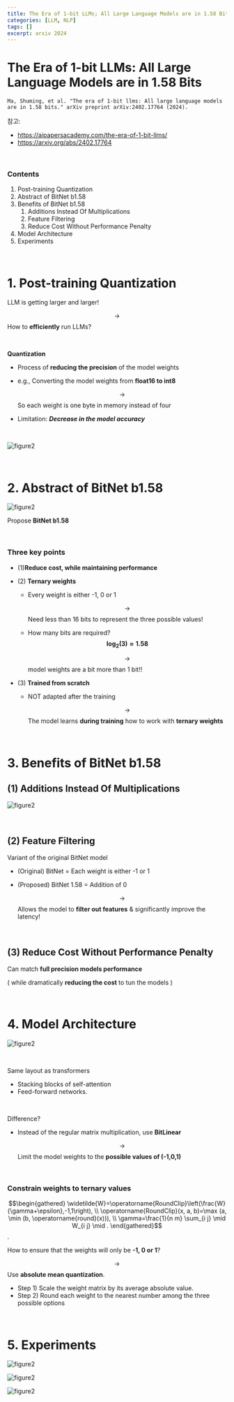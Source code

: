 ```yaml
---
title: The Era of 1-bit LLMs; All Large Language Models are in 1.58 Bits
categories: [LLM, NLP]
tags: []
excerpt: arxiv 2024
---
```


<script src="https://cdn.mathjax.org/mathjax/latest/MathJax.js?config=TeX-AMS-MML_HTMLorMML" type="text/javascript"></script>

# The Era of 1-bit LLMs: All Large Language Models are in 1.58 Bits

```
Ma, Shuming, et al. "The era of 1-bit llms: All large language models are in 1.58 bits." arXiv preprint arXiv:2402.17764 (2024).
```

참고: 

- https://aipapersacademy.com/the-era-of-1-bit-llms/
- https://arxiv.org/abs/2402.17764

<br>

### Contents

1. Post-training Quantization
2. Abstract of BitNet b1.58
3. Benefits of BitNet b1.58
   1. Additions Instead Of Multiplications
   2. Feature Filtering
   3. Reduce Cost Without Performance Penalty
4. Model Architecture
5. Experiments

<br>

# 1. Post-training Quantization

LLM is getting larger and larger!

$$\rightarrow$$ How to **efficiently** run LLMs?

<br>

**Quantization**

- Process of **reducing the precision** of the model weights

- e.g., Converting the model weights from **float16 to int8** 

  $$\rightarrow$$ So each weight is one byte in memory instead of four

- Limitation: ***Decrease in the model accuracy***

<br>

![figure2](/assets/img/llm/img159.png)

<br>

# 2. Abstract of BitNet b1.58

![figure2](/assets/img/llm/img160.png)

Propose **BitNet b1.58**

<br>

### Three key points

- (1)**Reduce cost, while maintaining performance**

- (2) **Ternary weights**

  - Every weight is either -1, 0 or 1

    $$\rightarrow$$ Need less than 16 bits to represent the three possible values!

  - How many bits are required? **$$\log_2(3) \approx 1.58$$**

    $$\rightarrow$$ model weights are a bit more than 1 bit!!

- (3) **Trained from scratch** 

  - NOT adapted after the training

    $$\rightarrow$$ The model learns **during training** how to work with **ternary weights**

<br>

# 3. Benefits of BitNet b1.58

## (1) Additions Instead Of Multiplications

![figure2](/assets/img/llm/img161.png)

<br>

## (2) Feature Filtering

Variant of the original BitNet model

- (Original) BitNet = Each weight is either -1 or 1

- (Proposed) BitNet 1.58 = Addition of 0 

  $$\rightarrow$$ Allows the model to **filter out features** & significantly improve the latency!

<br>

## (3) Reduce Cost Without Performance Penalty

Can match **full precision models performance**

( while dramatically **reducing the cost** to tun the models )

<br>

# 4. Model Architecture

![figure2](/assets/img/llm/img162.png)

<br>

Same layout as transformers

- Stacking blocks of self-attention
- Feed-forward networks. 

<br>

Difference?

- Instead of the regular matrix multiplication, use **BitLinear**

  $$\rightarrow$$ Limit the model weights to the **possible values of (-1,0,1)**

<br>

### Constrain weights to ternary values

$$\begin{gathered}
\widetilde{W}=\operatorname{RoundClip}\left(\frac{W}{\gamma+\epsilon},-1,1\right), \\
\operatorname{RoundClip}(x, a, b)=\max (a, \min (b, \operatorname{round}(x))), \\
\gamma=\frac{1}{n m} \sum_{i j} \mid W_{i j} \mid  .
\end{gathered}$$.

How to ensure that the weights will only be **-1, 0 or 1**?

$$\rightarrow$$ Use **absolute mean quantization**. 

- Step 1) Scale the weight matrix by its average absolute value.
- Step 2) Round each weight to the nearest number among the three possible options

<br>

# 5. Experiments

![figure2](/assets/img/llm/img163.png)

![figure2](/assets/img/llm/img164.png)

![figure2](/assets/img/llm/img165.png)
